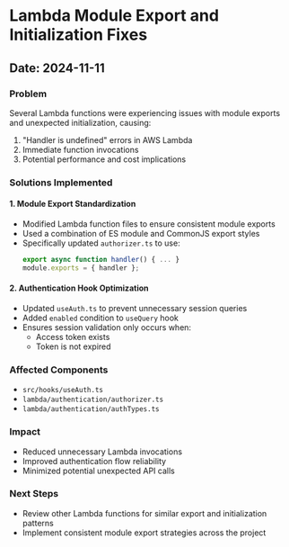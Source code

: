 # Lambda Module Export and Initialization Fixes

## Date: 2024-11-11

### Problem
Several Lambda functions were experiencing issues with module exports and unexpected initialization, causing:
1. "Handler is undefined" errors in AWS Lambda
2. Immediate function invocations
3. Potential performance and cost implications

### Solutions Implemented

#### 1. Module Export Standardization
- Modified Lambda function files to ensure consistent module exports
- Used a combination of ES module and CommonJS export styles
- Specifically updated `authorizer.ts` to use:
  ```typescript
  export async function handler() { ... }
  module.exports = { handler };
  ```

#### 2. Authentication Hook Optimization
- Updated `useAuth.ts` to prevent unnecessary session queries
- Added `enabled` condition to `useQuery` hook
- Ensures session validation only occurs when:
  - Access token exists
  - Token is not expired

### Affected Components
- `src/hooks/useAuth.ts`
- `lambda/authentication/authorizer.ts`
- `lambda/authentication/authTypes.ts`

### Impact
- Reduced unnecessary Lambda invocations
- Improved authentication flow reliability
- Minimized potential unexpected API calls

### Next Steps
- Review other Lambda functions for similar export and initialization patterns
- Implement consistent module export strategies across the project
